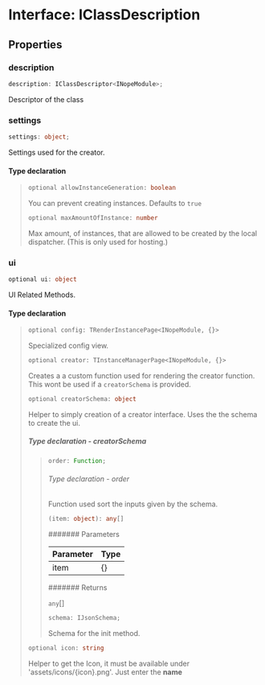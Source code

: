 # Interface: IClassDescription

## Properties

### description

```ts
description: IClassDescriptor<INopeModule>;
```

Descriptor of the class

### settings

```ts
settings: object;
```

Settings used for the creator.

#### Type declaration

> ```ts
> optional allowInstanceGeneration: boolean
> ```
>
> You can prevent creating instances.
> Defaults to `true`
>
> ```ts
> optional maxAmountOfInstance: number
> ```
>
> Max amount, of instances, that are allowed to
> be created by the local dispatcher. (This is only
> used for hosting.)

### ui

```ts
optional ui: object
```

UI Related Methods.

#### Type declaration

> ```ts
> optional config: TRenderInstancePage<INopeModule, {}>
> ```
>
> Specialized config view.
>
> ```ts
> optional creator: TInstanceManagerPage<INopeModule, {}>
> ```
>
> Creates a a custom function used for rendering the creator function.
> This wont be used if a `creatorSchema` is provided.
>
> ```ts
> optional creatorSchema: object
> ```
>
> Helper to simply creation of a creator interface. Uses the the schema
> to create the ui.
>
> ##### Type declaration - creatorSchema
>
> > ```ts
> > order: Function;
> > ```
> >
> > ###### Type declaration - order
> >
> > Function used sort the inputs given by the schema.
> >
> > ```ts
> > (item: object): any[]
> > ```
> >
> > ####### Parameters
> >
> > | Parameter | Type |
> > | :-------- | :--- |
> > | item      | \{}  |
> >
> > ####### Returns
> >
> > `any`[]
> >
> > ```ts
> > schema: IJsonSchema;
> > ```
> >
> > Schema for the init method.
>
> ```ts
> optional icon: string
> ```
>
> Helper to get the Icon, it must be available under
> 'assets/icons/{icon}.png'. Just enter the **name**
